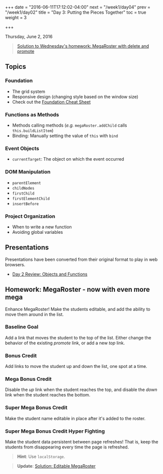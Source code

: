 +++
date = "2016-06-11T17:12:02-04:00"
next = "/week1/day04"
prev = "/week1/day02"
title = "Day 3: Putting the Pieces Together"
toc = true
weight = 3

+++

<date>Thursday, June 2, 2016</date>

> [Solution to Wednesday's homework: MegaRoster with delete and promote](https://github.com/xternbootcamp16/megaroster-afternoon/tree/dfa5fbf687e0eb39fe6e60837eda35778c7e860a)

## Topics

### Foundation
* The grid system
* Responsive design (changing style based on the window size)
* Check out the [Foundation Cheat Sheet](https://sudheerdev.github.io/Foundation5CheatSheet/)

### Functions as Methods
* Methods calling methods (_e.g._ `megaRoster.addChild` calls `this.buildListItem`)
* Binding: Manually setting the value of `this` with `bind`

### Event Objects
* `currentTarget`: The object on which the event occurred

### DOM Manipulation
* `parentElement`
* `childNodes`
* `firstChild`
* `firstElementChild`
* `insertBefore`

### Project Organization
* When to write a new function
* Avoiding global variables

## Presentations
Presentations have been converted from their original format to play in web browsers.

* <a target="_blank" href="/presentations/week1/03-objects-and-functions">Day 2 Review: Objects and Functions</a>

## Homework: MegaRoster - now with even more mega

Enhance MegaRoster! Make the students editable, and add the ability to move them around in the list.

### Baseline Goal
Add a link that moves the student to the top of the list. Either change the behavior of the existing _promote_ link, or add a new _top_ link.

### Bonus Credit
Add links to move the student up and down the list, one spot at a time.

### Mega Bonus Credit
Disable the _up_ link when the student reaches the top, and disable the _down_ link when the student reaches the bottom.

### Super Mega Bonus Credit
Make the student name editable in place after it's added to the roster.

### Super Mega Bonus Credit Hyper Fighting
Make the student data persistent between page refreshes! That is, keep the students from disappearing every time the page is refreshed.

> **Hint**: Use `localStorage`.

> **Update**: [Solution: Editable MegaRoster](https://github.com/xternbootcamp16/megaroster-afternoon/tree/45eebfa3f35d9d617988d5c647ae737e4db16879)
